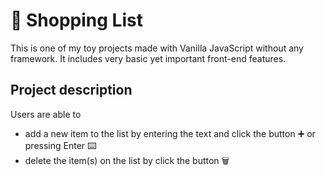 # 🛒 Shopping List

This is one of my toy projects made with Vanilla JavaScript without any framework. It includes very basic yet important front-end features.

## Project description

Users are able to

- add a new item to the list by entering the text and click the button ➕ or pressing Enter ⌨️
- delete the item(s) on the list by click the button 🗑️
